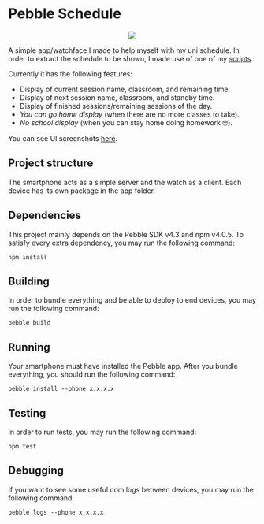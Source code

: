 Pebble Schedule
==========

<p align="center">
   <img src="https://user-images.githubusercontent.com/10622989/28222664-1ac18fe6-688e-11e7-9d4f-35c067d47089.gif">
</p>

A simple app/watchface I made to help myself with my uni schedule.
In order to extract the schedule to be shown, I made use of one of my [scripts](https://github.com/ramomar/siase-schedule-scraper).

Currently it has the following features:
- Display of current session name, classroom, and remaining time.
- Display of next session name, classroom, and standby time.
- Display of finished sessions/remaining sessions of the day.
- _You can go home display_ (when there are no more classes to take).
- _No school display_ (when you can stay home doing homework 🤓).

You can see UI screenshots [here](https://github.com/ramomar/pebble-schedule/issues/1).

## Project structure
The smartphone acts as a simple server and the watch as a client. Each device has its own package in the app folder.

## Dependencies
This project mainly depends on the Pebble SDK v4.3 and npm v4.0.5.
To satisfy every extra dependency, you may run the following command:

`npm install`

## Building
In order to bundle everything and be able to deploy to end devices, you may run the following command:

`pebble build`

## Running
Your smartphone must have installed the Pebble app. After you bundle everything, you should run the following command:

`pebble install --phone x.x.x.x`

## Testing
In order to run tests, you may run the following command: 

`npm test`

## Debugging
If you want to see some useful com logs between devices, you may run the following command:

`pebble logs --phone x.x.x.x`
